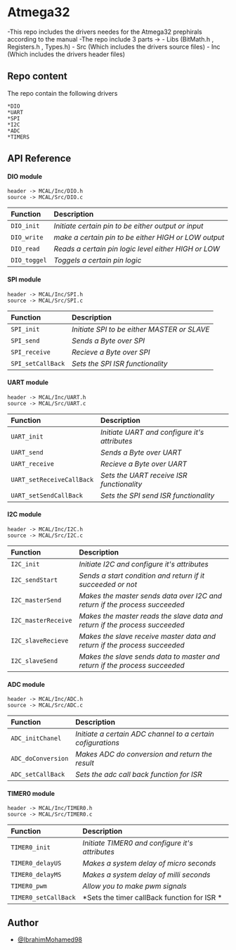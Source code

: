 
# Atmega32

-This repo includes the drivers needes for the Atmega32 prephirals according to the manual
-The repo include 3 parts  -> 
                                - Libs (BitMath.h , Registers.h , Types.h)
                                - Src  (Which includes the drivers source files)
                                - Inc  (Which includes the drivers header files)

## Repo content 
   The repo contain the following drivers

    *DIO
    *UART
    *SPI
    *I2C
    *ADC
    *TIMERS
    





## API Reference

#### DIO module

```http
header -> MCAL/Inc/DIO.h
source -> MCAL/Src/DIO.c
```

| Function    |  Description                                         |
| :--------   |  :---------------------------------------------------|
| `DIO_init`  |  *Initiate certain pin to be either output or input* |
| `DIO_write` |  *make a certain pin to be either HIGH or LOW output*|
| `DIO_read`  |  *Reads a certain pin logic level either HIGH or LOW*|
| `DIO_toggel`|  *Toggels a certain pin logic*                       |

#### SPI module

```http
header -> MCAL/Inc/SPI.h
source -> MCAL/Src/SPI.c
```

| Function          |  Description                                         |
| :--------         |  :---------------------------------------------------|
| `SPI_init`        |  *Initiate  SPI to be either MASTER or SLAVE*     |
| `SPI_send`        |  *Sends a Byte over SPI*                             |
| `SPI_receive`     |  *Recieve a Byte over SPI*                           |
| `SPI_setCallBack` |  *Sets the SPI ISR functionality*                    |

#### UART module

```http
header -> MCAL/Inc/UART.h
source -> MCAL/Src/UART.c
```

| Function                   |  Description                                         |
| :--------                  |  :---------------------------------------------------|
| `UART_init`                |  *Initiate  UART and configure it's attributes*   |
| `UART_send`                |  *Sends a Byte over UART*                            |
| `UART_receive`             |  *Recieve a Byte over UART*                          |
| `UART_setReceiveCallBack`  |  *Sets the UART receive ISR functionality*           |
| `UART_setSendCallBack`     |  *Sets the SPI send ISR functionality*               |

#### I2C module

```http
header -> MCAL/Inc/I2C.h
source -> MCAL/Src/I2C.c
```

| Function                   |  Description                                                                |
| :--------                  |  :--------------------------------------------------------------------------|
| `I2C_init`                 |  *Initiate  I2C and configure it's attributes*                           |
| `I2C_sendStart`            |  *Sends a start condition and return if it succeeded or not*                |
| `I2C_masterSend`           |  *Makes the master sends data over I2C and return if the process succeeded* |
| `I2C_masterReceive`        |  *Makes the master reads the slave data and return if the process succeeded*|
| `I2C_slaveRecieve`         |  *Makes the slave receive master data and return if the process succeeded*  |
| `I2C_slaveSend`            |  *Makes the slave sends data to master and return if the process succeeded* |


#### ADC module

```http
header -> MCAL/Inc/ADC.h
source -> MCAL/Src/ADC.c
```

| Function             |  Description                                                 |
| :--------------------|  :-----------------------------------------------------------|
| `ADC_initChanel`     |  *Initiate a certain ADC channel to a certain cofigurations* |
| `ADC_doConversion`   |  *Makes ADC do conversion and return the result*             |
| `ADC_setCallBack`    |  *Sets the adc call back function for ISR*                   |


#### TIMER0 module

```http
header -> MCAL/Inc/TIMER0.h
source -> MCAL/Src/TIMER0.c
```

| Function             |  Description                                         |
| :--------            |  :---------------------------------------------------|
| `TIMER0_init`        |  *Initiate TIMER0 and configure it's attributes*     |
| `TIMER0_delayUS`     |  *Makes a system delay of micro seconds*             |
| `TIMER0_delayMS`     |  *Makes a system delay of milli seconds*             |
| `TIMER0_pwm`         |  *Allow you to make pwm signals*                     |
| `TIMER0_setCallBack` |  *Sets the timer callBack function for ISR *         |


## Author

- [@IbrahimMohamed98](https://www.github.com/IbrahimMohamed98)
